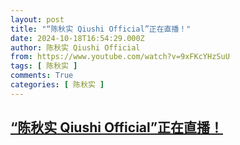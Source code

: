 ```yaml
---
layout: post
title: "“陈秋实 Qiushi Official”正在直播！"
date: 2024-10-18T16:54:29.000Z
author: 陈秋实 Qiushi Official
from: https://www.youtube.com/watch?v=9xFKcYHzSuU
tags: [ 陈秋实 ]
comments: True
categories: [ 陈秋实 ]
---
```

<!--1729270469000-->
[“陈秋实 Qiushi Official”正在直播！](https://www.youtube.com/watch?v=9xFKcYHzSuU)
------

<div>

</div>
